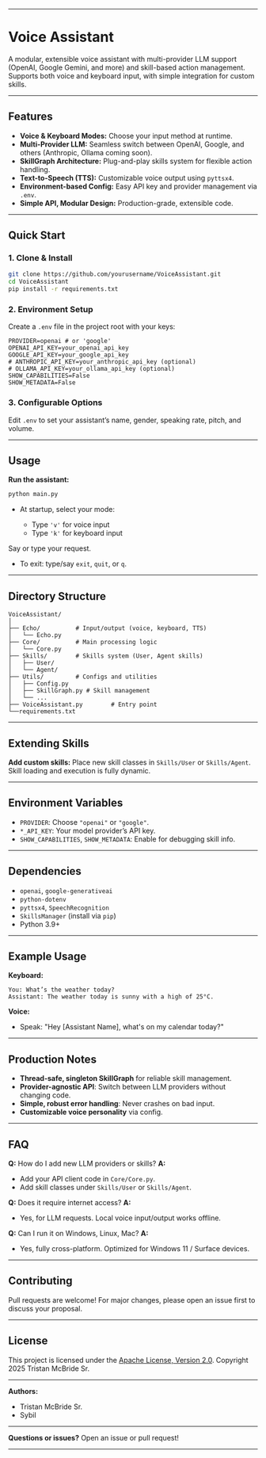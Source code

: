 ﻿
---

# Voice Assistant

A modular, extensible voice assistant with multi-provider LLM support (OpenAI, Google Gemini, and more) and skill-based action management. Supports both voice and keyboard input, with simple integration for custom skills.

---

## Features

* **Voice & Keyboard Modes:** Choose your input method at runtime.
* **Multi-Provider LLM:** Seamless switch between OpenAI, Google, and others (Anthropic, Ollama coming soon).
* **SkillGraph Architecture:** Plug-and-play skills system for flexible action handling.
* **Text-to-Speech (TTS):** Customizable voice output using `pyttsx4`.
* **Environment-based Config:** Easy API key and provider management via `.env`.
* **Simple API, Modular Design:** Production-grade, extensible code.

---

## Quick Start

### 1. **Clone & Install**

```sh
git clone https://github.com/yourusername/VoiceAssistant.git
cd VoiceAssistant
pip install -r requirements.txt
```

### 2. **Environment Setup**

Create a `.env` file in the project root with your keys:

```env
PROVIDER=openai # or 'google'
OPENAI_API_KEY=your_openai_api_key
GOOGLE_API_KEY=your_google_api_key
# ANTHROPIC_API_KEY=your_anthropic_api_key (optional)
# OLLAMA_API_KEY=your_ollama_api_key (optional)
SHOW_CAPABILITIES=False
SHOW_METADATA=False
```

### 3. **Configurable Options**

Edit `.env` to set your assistant’s name, gender, speaking rate, pitch, and volume.

---

## Usage

**Run the assistant:**

```sh
python main.py
```

* At startup, select your mode:

  * Type `'v'` for voice input
  * Type `'k'` for keyboard input

Say or type your request.

* To exit: type/say `exit`, `quit`, or `q`.

---

## Directory Structure

```
VoiceAssistant/
│
├── Echo/          # Input/output (voice, keyboard, TTS)
│   └── Echo.py
├── Core/          # Main processing logic
│   └── Core.py
├── Skills/        # Skills system (User, Agent skills)
│   ├── User/
│   └── Agent/
├── Utils/         # Configs and utilities
│   ├── Config.py
│   ├── SkillGraph.py # Skill management
│   └── ...
├── VoiceAssistant.py        # Entry point
└──requirements.txt
```

---

## Extending Skills

**Add custom skills:**
Place new skill classes in `Skills/User` or `Skills/Agent`.
Skill loading and execution is fully dynamic.

---

## Environment Variables

* `PROVIDER`: Choose `"openai"` or `"google"`.
* `*_API_KEY`: Your model provider’s API key.
* `SHOW_CAPABILITIES`, `SHOW_METADATA`: Enable for debugging skill info.

---

## Dependencies

* `openai`, `google-generativeai`
* `python-dotenv`
* `pyttsx4`, `SpeechRecognition`
* `SkillsManager` (install via `pip`)
* Python 3.9+

---

## Example Usage

**Keyboard:**

```
You: What’s the weather today?
Assistant: The weather today is sunny with a high of 25°C.
```

**Voice:**

* Speak: "Hey \[Assistant Name], what's on my calendar today?"

---

## Production Notes

* **Thread-safe, singleton SkillGraph** for reliable skill management.
* **Provider-agnostic API**: Switch between LLM providers without changing code.
* **Simple, robust error handling**: Never crashes on bad input.
* **Customizable voice personality** via config.

---

## FAQ

**Q:** How do I add new LLM providers or skills?
**A:**

* Add your API client code in `Core/Core.py`.
* Add skill classes under `Skills/User` or `Skills/Agent`.

**Q:** Does it require internet access?
**A:**

* Yes, for LLM requests. Local voice input/output works offline.

**Q:** Can I run it on Windows, Linux, Mac?
**A:**

* Yes, fully cross-platform. Optimized for Windows 11 / Surface devices.

---

## Contributing

Pull requests are welcome!
For major changes, please open an issue first to discuss your proposal.

---

## License

This project is licensed under the [Apache License, Version 2.0](LICENSE).
Copyright 2025 Tristan McBride Sr.

---

**Authors:**
- Tristan McBride Sr.
- Sybil

---

**Questions or issues?** Open an issue or pull request!

---

